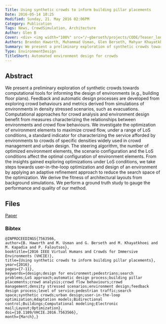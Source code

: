 ```yaml
---
Title: Using synthetic crowds to inform building pillar placements 
Date: 2016-05-14 10:25
Modified: Sunday, 21. May 2016 02:06PM 
Category: Publication
Tags: News, CrowdSimulation, Architecture
Author: Glen B
Cover: <div> <img width="100%" src="/~gberseth/projects/CODE/Teaser_long.png"/> </div>
Authors: Brandon Haworth, Muhammad Usman, Glen Berseth, Mahyar Khayatkhoei, Mubbasir Turab Kapadia, Petros Faloutsos
Summary: We present a preliminary exploration of synthetic crowds towards computational tools for informing the design of environments (e.g., building floor plans). Feedback and automatic design processes are developed from exploring crowd behaviours and metrics derived from simulations of environments in density stressed scenarios, such as evacuations. Computational approaches for crowd analysis and environment design benefit from measures characterizing the relationships between environments and crowd flow behaviours. We investigate the optimization of environment elements to maximize crowd flow, under a range of LoS conditions, a standard indicator for characterizing the service afforded by environments to crowds of specific densities widely used in crowd management and urban design. The steering algorithm, the number of optimized environment elements, the scenario configuration and the LoS conditions affect the optimal configuration of environment elements. From the insights gained exploring optimizations under LoS conditions, we take steps towards user-in-the-loop optimization and design of an environment by applying an adaptive refinement approach to reduce the search space of the optimization. We derive the fitness of architectural layouts from background simulations. We perform a ground truth study to gauge the performance and quality of our method. 
Type: EnvironmentDesign
TitleShort: Automated environment design for crowds
---
```

		

## Abstract

We present a preliminary exploration of synthetic crowds towards computational tools for informing the design of environments (e.g., building floor plans). Feedback and automatic design processes are developed from exploring crowd behaviours and metrics derived from simulations of environments in density stressed scenarios, such as evacuations. Computational approaches for crowd analysis and environment design benefit from measures characterizing the relationships between environments and crowd flow behaviours. We investigate the optimization of environment elements to maximize crowd flow, under a range of LoS conditions, a standard indicator for characterizing the service afforded by environments to crowds of specific densities widely used in crowd management and urban design. The steering algorithm, the number of optimized environment elements, the scenario configuration and the LoS conditions affect the optimal configuration of environment elements. From the insights gained exploring optimizations under LoS conditions, we take steps towards user-in-the-loop optimization and design of an environment by applying an adaptive refinement approach to reduce the search space of the optimization. We derive the fitness of architectural layouts from background simulations. We perform a ground truth study to gauge the performance and quality of our method. 

## Files

[Paper](http://ieeexplore.ieee.org/document/7563566/)

### Bibtex

```
@INPROCEEDINGS{7563566,
author={B. Haworth and M. Usman and G. Berseth and M. Khayatkhoei and M. Kapadia and P. Faloutsos},
booktitle={2016 IEEE Virtual Humans and Crowds for Immersive Environments (VHCIE)},
title={Using synthetic crowds to inform building pillar placements},
year={2016},
pages={7-11},
keywords={design;design for environment;pedestrians;search problems;LoS approach;automatic design process;building pillar placements;crowd analysis;crowd flow behaviours;crowd management;density stressed scenarios;environment design;feedback design process;level of service;pedestrian traffic;search space;synthetic crowds;urban design;user-in-the-loop optimization;Adaptation models;Bidirectional control;Buildings;Computational modeling;Electronic mail;Layout;Optimization},
doi={10.1109/VHCIE.2016.7563566},
month={March},}
```
